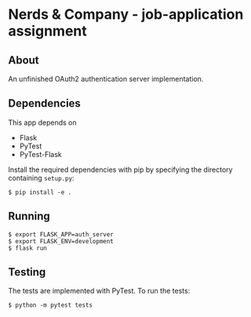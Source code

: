 # Nerds & Company - job-application assignment

## About

An unfinished OAuth2 authentication server implementation. 


## Dependencies

This app depends on
* Flask
* PyTest
* PyTest-Flask

Install the required dependencies with pip by specifying the directory containing `setup.py`:
```shell
$ pip install -e .
```


## Running

```shell
$ export FLASK_APP=auth_server
$ export FLASK_ENV=development
$ flask run
```

## Testing
The tests are implemented with PyTest. To run the tests:
```shell
$ python -m pytest tests
```